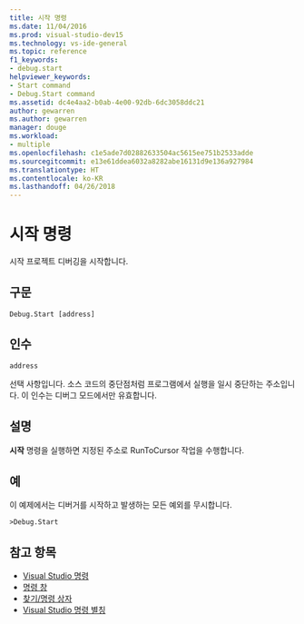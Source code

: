 ```yaml
---
title: 시작 명령
ms.date: 11/04/2016
ms.prod: visual-studio-dev15
ms.technology: vs-ide-general
ms.topic: reference
f1_keywords:
- debug.start
helpviewer_keywords:
- Start command
- Debug.Start command
ms.assetid: dc4e4aa2-b0ab-4e00-92db-6dc3058ddc21
author: gewarren
ms.author: gewarren
manager: douge
ms.workload:
- multiple
ms.openlocfilehash: c1e5ade7d02882633504ac5615ee751b2533adde
ms.sourcegitcommit: e13e61ddea6032a8282abe16131d9e136a927984
ms.translationtype: HT
ms.contentlocale: ko-KR
ms.lasthandoff: 04/26/2018
---
```

# <a name="start-command"></a>시작 명령
시작 프로젝트 디버깅을 시작합니다.

## <a name="syntax"></a>구문

```
Debug.Start [address]
```

## <a name="arguments"></a>인수
 `address`

 선택 사항입니다. 소스 코드의 중단점처럼 프로그램에서 실행을 일시 중단하는 주소입니다. 이 인수는 디버그 모드에서만 유효합니다.

## <a name="remarks"></a>설명
 **시작** 명령을 실행하면 지정된 주소로 RunToCursor 작업을 수행합니다.

## <a name="example"></a>예
 이 예제에서는 디버거를 시작하고 발생하는 모든 예외를 무시합니다.

```
>Debug.Start
```

## <a name="see-also"></a>참고 항목

- [Visual Studio 명령](../../ide/reference/visual-studio-commands.md)
- [명령 창](../../ide/reference/command-window.md)
- [찾기/명령 상자](../../ide/find-command-box.md)
- [Visual Studio 명령 별칭](../../ide/reference/visual-studio-command-aliases.md)